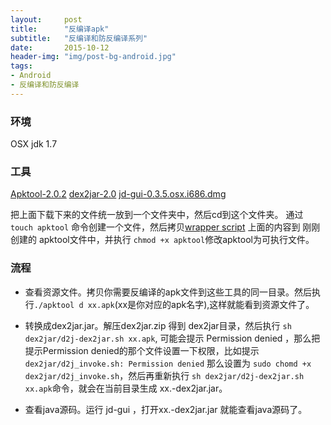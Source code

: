 ```yaml
---
layout:     post
title:      "反编译apk"
subtitle:   "反编译和防反编译系列"
date:       2015-10-12
header-img: "img/post-bg-android.jpg"
tags:
- Android
- 反编译和防反编译
---
```



### 环境
OSX
jdk 1.7

### 工具
[Apktool-2.0.2](http://ibotpeaches.github.io/Apktool/) 
[dex2jar-2.0](https://github.com/pxb1988/dex2jar) 
[jd-gui-0.3.5.osx.i686.dmg](https://github.com/java-decompiler/jd-gui) 

把上面下载下来的文件统一放到一个文件夹中，然后cd到这个文件夹。
通过 `touch apktool` 命令创建一个文件，然后拷贝[wrapper script](https://raw.githubusercontent.com/iBotPeaches/Apktool/master/scripts/osx/apktool)  上面的内容到 刚刚创建的 apktool文件中，并执行 `chmod +x apktool`修改apktool为可执行文件。

### 流程

- 查看资源文件。拷贝你需要反编译的apk文件到这些工具的同一目录。然后执行`./apktool d xx.apk`(xx是你对应的apk名字),这样就能看到资源文件了。

- 转换成dex2jar.jar。解压dex2jar.zip 得到 dex2jar目录，然后执行 `sh dex2jar/d2j-dex2jar.sh xx.apk`, 可能会提示 Permission denied ，那么把提示Permission denied的那个文件设置一下权限，比如提示`dex2jar/d2j_invoke.sh: Permission denied` 那么设置为 `sudo chomd +x dex2jar/d2j_invoke.sh`，然后再重新执行 `sh dex2jar/d2j-dex2jar.sh xx.apk`命令，就会在当前目录生成 xx.-dex2jar.jar。

- 查看java源码。运行 jd-gui ，打开xx.-dex2jar.jar 就能查看java源码了。
